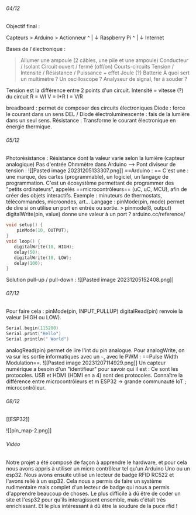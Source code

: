 ###### 04/12
Objectif final :

Capteurs > Arduino > Actionneur
                    ^
                    |
                    ↓
                    Raspberry Pi
                    ^
                    |
                    ↓
                    Internet

Bases de l'électronique :
> Allumer une ampoule (2 câbles, une pile et une ampoule)
> Conducteur / Isolant
> Circuit ouvert / fermé (off/on)
> Courts-circuits
> Tension / Intensité / Résistance / Puissance + effet Joule (?)
> Batterie
> À quoi sert un multimètre ? Un oscilloscope ? Analyseur de signal, fer à souder ?

Tension est la différence entre 2 points d'un circuit. 
Intensité = vitesse (?) du circuit 
R = V/I
V = I\*R
I = V/R

breadboard : permet de composer des circuits électroniques
Diode : force le courant dans un sens
DEL / Diode électroluminescente : fais de la lumière dans un seul sens.
Résistance : Transforme le courant électronique en énergie thermique.

###### 05/12
Photorésistance : Résistance dont la valeur varie selon la lumière (capteur analogique)
Pas d'entrée Ohmmètre dans Arduino --> Pont diviseur de tension :
![[Pasted image 20231205133307.png]]
==Arduino : ==
C'est une : une marque, des cartes (programmable), un logiciel, un langage de programmation.
C'est un écosystème permettant de programmer des "petits ordinateurs", appelés ==microcontrôleurs== (uC, uC, MCU), afin de créer des objets interactifs.
Exemple : minuteurs de thermostats, télécommandes, microondes, art...
Langage : 
	pinMode(pin, mode) permet de dire si on utilise un port en entrée ou sortie.
	> pinmode(8, output)
	digitalWrite(pin, value) donne une valeur à un port ?
	arduino.cc/reference/
```c
void setup() {
    pinMode(10, OUTPUT);
}
void loop() {
   digitalWrite(10, HIGH);
   delay(50);
   digitalWrite(10, LOW);
   delay(100);
}
```

Solution pull-up / pull-down :
![[Pasted image 20231205152408.png]]
###### 07/12
Pour faire cela : pinMode(pin, INPUT_PULLUP)
digitalRead(pin) renvoie la valeur (HIGH ou LOW). 
```c
Serial.begin(115200)
Serial.print("Hello")
Serial.println(" World")
```
analogRead(pin) permet de lire l'int du pin analogue.
Pour analogWrite, on va sur les sortie informatiques avec un `~`, avec le PWM : ==Pulse Width Modulation==.
![[Pasted image 20231207114929.png]]
Un capteur numérique a besoin d'un "identifieur" pour savoir qui il est : Ce sont les protocoles. USB et HDMI (HDMI en a 4) sont des protocoles. 
Connaître la différence entre microcontrôleurs et m
ESP32 -> grande communauté IoT ; microcontrôleur. 

###### 08/12
[[ESP32]]

![[pin_map-2.png]]

###### Vidéo
Notre projet a été composé de façon à apprendre le hardware, et pour cela nous avons appris à utiliser un micro contrôleur tel qu'un Arduino Uno ou un esp32. Nous avons ensuite utilisé un lecteur de badge RFID RC522 et l'avons relié à un esp32. Cela nous a permis de faire un système rudimentaire mais complet d'un lecteur de badge qui nous a permis d'apprendre beaucoup de choses. Le plus difficile à dû être de coder un site et l'esp32 pour qu'ils interagissent ensemble, mais c'était très enrichissant. Et le plus intéressant à dû être la soudure de la puce rfid !